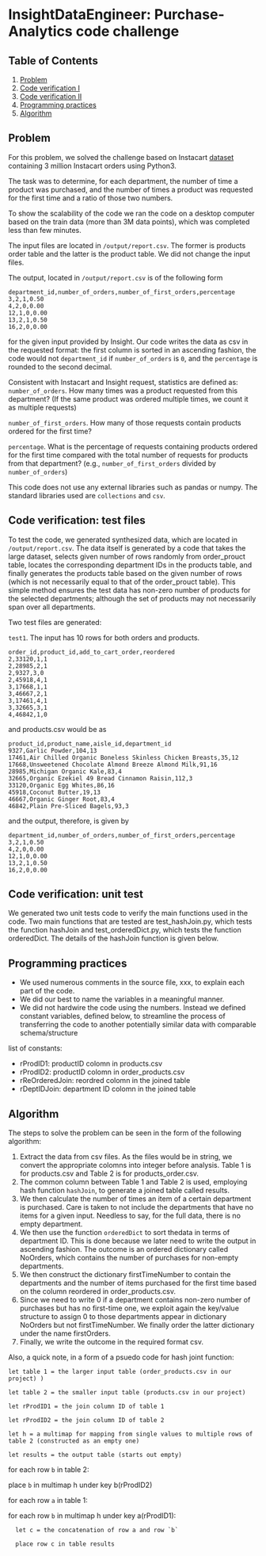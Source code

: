 # InsightDataEngineer: Purchase-Analytics code challenge

## Table of Contents
1. [Problem](README.md#problem)
1. [Code verification I](README.md#Code-verification:-test-files)
1. [Code verification II](README.md#Code-verification:-unit-test)
1. [Programming practices](README.md#Programming-practices)
1. [Algorithm](README.md#algorithm)

## Problem

For this problem, we solved the challenge based on Instacart [dataset](https://www.instacart.com/datasets/grocery-shopping-2017) containing 3 million Instacart orders using Python3.

The task was to determine, for each department, the number of time a product was purchased, and the number of times a product was requested for the first time and a ratio of those two numbers.

To show the scalability of the code we ran the code on a desktop computer based on the train data (more than 3M data points), which was completed less than few minutes.

The input files are located in `/output/report.csv`. The former is products order table and the latter is the product table. We did not change the input files.

The output, located in `/output/report.csv`  is of the following form

```
department_id,number_of_orders,number_of_first_orders,percentage
3,2,1,0.50
4,2,0,0.00
12,1,0,0.00
13,2,1,0.50
16,2,0,0.00
```
for the given input provided by Insight. Our code writes the data as csv in the requested format: the first column is sorted in an ascending fashion, the code would not `department_id` if `number_of_orders` is `0`, and the `percentage` is rounded to the second decimal.

Consistent with Instacart and Insight request, statistics are defined as:
`number_of_orders`. How many times was a product requested from this department? (If the same product was ordered multiple times, we count it as multiple requests)

`number_of_first_orders`. How many of those requests contain products ordered for the first time?

`percentage`. What is the percentage of requests containing products ordered for the first time compared with the total number of requests for products from that department? (e.g., `number_of_first_orders` divided by `number_of_orders`)

This code does not use any external libraries such as pandas or numpy. The standard libraries used are `collections` and `csv`.

## Code verification: test files

To test the code, we generated synthesized data, which are located in `/output/report.csv`. The data itself is generated by a code that takes the large dataset, selects given number of rows randomly from order_prouct table, locates the corresponding department IDs in the products table, and finally generates the products table based on the given number of rows (which is not necessarily equal to that of the order_prouct table). This simple method ensures the test data has non-zero number of products for the selected departments; although the set of products may not necessarily span over all departments. 

Two test files are generated:

`test1`. The input has 10 rows for both orders and products. 

```
order_id,product_id,add_to_cart_order,reordered
2,33120,1,1
2,28985,2,1
2,9327,3,0
2,45918,4,1
3,17668,1,1
3,46667,2,1
3,17461,4,1
3,32665,3,1
4,46842,1,0
```

and products.csv would be as

```
product_id,product_name,aisle_id,department_id
9327,Garlic Powder,104,13
17461,Air Chilled Organic Boneless Skinless Chicken Breasts,35,12
17668,Unsweetened Chocolate Almond Breeze Almond Milk,91,16
28985,Michigan Organic Kale,83,4
32665,Organic Ezekiel 49 Bread Cinnamon Raisin,112,3
33120,Organic Egg Whites,86,16
45918,Coconut Butter,19,13
46667,Organic Ginger Root,83,4
46842,Plain Pre-Sliced Bagels,93,3
```

and the output, therefore, is given by

```
department_id,number_of_orders,number_of_first_orders,percentage
3,2,1,0.50
4,2,0,0.00
12,1,0,0.00
13,2,1,0.50
16,2,0,0.00
```

## Code verification: unit test

We generated two unit tests code to verify the main functions used in the code. Two main functions that are tested are test_hashJoin.py, which tests the function hashJoin and test_orderedDict.py, which tests the function orderedDict. The details of the hashJoin function is given below.

##  Programming practices

* We used numerous comments in the source file, xxx, to explain each part of the code. 
* We did our best to name the variables in a meaningful manner.
* We did not hardwire the code using the numbers. Instead we defined constant variables, defined below, to streamline the process of transferring the code to another potentially similar data with comparable schema/structure

 list of constants:
 
 * rProdID1: productID colomn in products.csv
 * rProdID2: productID colomn in order_products.csv
 * rReOrderedJoin: reordred colomn in the joined table
 * rDeptIDJoin: department ID colomn in the joined table


## Algorithm

The steps to solve the problem can be seen in the form of the following algorithm:

1. Extract the data from csv files. As the files would be in string, we convert the appropriate colomns into integer before analysis. Table 1 is for products.csv and Table 2 is for products_order.csv.
2. The common column between Table 1 and Table 2 is used, employing hash function `hashJoin`, to generate a joined table called results.
3. We then calculate the number of times an item of a certain department is purchased. Care is taken to not include the departments that have no items for a given input. Needless to say, for the full data, there is no empty department.
4. We then use the function `orderedDict` to sort thedata in terms of department ID. This is done because we later need to write the output in ascending fashion. The outcome is an ordered dictionary called NoOrders, which contains the number of purchases for non-empty departments.
5. We then construct the dictionary firstTimeNumber to contain the departments and the number of items purchased for the first time based on the column reordered in order_products.csv. 
6. Since we need to write 0 if a department contains non-zero number of purchases but has no first-time one, we exploit again the key/value structure to assign 0 to those departments appear in dictionary NoOrders but not firstTimeNumber. We finally order the latter dictionary under the name firstOrders. 
7. Finally, we write the outcome in the required format csv.

Also, a quick note, in a form of a psuedo code for hash joint function:

`let table 1 = the larger input table (order_products.csv in our project) )`

`let table 2 = the smaller input table (products.csv in our project)`

`let rProdID1 = the join column ID of table 1`

`let rProdID2 = the join column ID of table 2`

`let h = a multimap for mapping from single values to multiple rows of table 2 (constructed as an empty one)`

`let results = the output table (starts out empty)`

for each row `b` in table 2:

   place `b` in multimap h under key b(rProdID2)

for each row `a` in table 1:

   for each row `b` in multimap h under key a(rProdID1):
   
      let c = the concatenation of row a and row `b`
      
      place row c in table results


